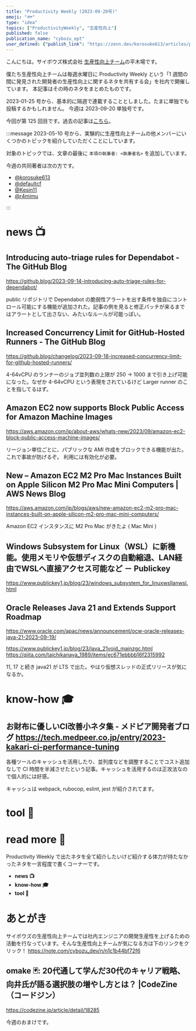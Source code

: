 ```yaml
---
title: "Productivity Weekly (2023-09-20号)"
emoji: "🐟"
type: "idea"
topics: ["ProductivityWeekly", "生産性向上"]
published: false
publication_name: "cybozu_ept"
user_defined: {"publish_link": "https://zenn.dev/korosuke613/articles/productivity-weekly-20230920"}
---
```


こんにちは。サイボウズ株式会社 [生産性向上チーム](https://note.com/cybozu_dev/n/n1c1b44bf72f6)の平木場です。

僕たち生産性向上チームは毎週水曜日に Productivity Weekly という「1 週間の間に発見された開発者の生産性向上に関するネタを共有する会」を社内で開催しています。
本記事はその時のネタをまとめたものです。


2023-01-25 号から、基本的に隔週で連載することとしました。たまに単独でも投稿するかもしれません。
今週は 2023-09-20 単独号です。

今回が第 125 回目です。過去の記事は[こちら](https://zenn.dev/topics/productivityweekly?order=latest)。

:::message
2023-05-10 号から、実験的に生産性向上チームの他メンバーにいくつかのトピックを紹介していただくことにしています。

対象のトピックでは、文章の最後に `本項の執筆者: <執筆者名>` を追加しています。

今週の共同著者は次の方です。
- [@korosuke613](https://zenn.dev/korosuke613)
- [@defaultcf](https://zenn.dev/defaultcf)
- [@Kesin11](https://zenn.dev/kesin11)
- [@r4mimu](https://zenn.dev/r4mimu)

:::

# news 📺

## Introducing auto-triage rules for Dependabot - The GitHub Blog
https://github.blog/2023-09-14-introducing-auto-triage-rules-for-dependabot/

public リポジトリで Dependabot の脆弱性アラートを出す条件を独自にコントロール可能にする機能が追加された。記事の例を見ると修正パッチが来るまではアラートとして出さない、みたいなルールが可能っぽい。

## Increased Concurrency Limit for GitHub-Hosted Runners - The GitHub Blog 
https://github.blog/changelog/2023-09-18-increased-concurrency-limit-for-github-hosted-runners/

4-64vCPU のランナーのジョブ並列数の上限が 250 -> 1000 まで引き上げ可能になった。なぜか 4-64vCPU という表現をされているけど Larger runner のことを指してるはず。

## Amazon EC2 now supports Block Public Access for Amazon Machine Images
https://aws.amazon.com/jp/about-aws/whats-new/2023/09/amazon-ec2-block-public-access-machine-images/

リージョン単位ごとに、パブリックな AMI 作成をブロックできる機能が出た。これで事故が防げるぞ。
利用には有効化が必要。

## New – Amazon EC2 M2 Pro Mac Instances Built on Apple Silicon M2 Pro Mac Mini Computers | AWS News Blog
https://aws.amazon.com/jp/blogs/aws/new-amazon-ec2-m2-pro-mac-instances-built-on-apple-silicon-m2-pro-mac-mini-computers/

Amazon EC2 インスタンスに M2 Pro Mac がきたよ ( Mac Mini )

## Windows Subsystem for Linux（WSL）に新機能。使用メモリや仮想ディスクの自動縮退、LAN経由でWSLへ直接アクセス可能など － Publickey
https://www.publickey1.jp/blog/23/windows_subsystem_for_linuxwsllanwsl.html


## Oracle Releases Java 21 and Extends Support Roadmap
https://www.oracle.com/apac/news/announcement/ocw-oracle-releases-java-21-2023-09-19/

https://www.publickey1.jp/blog/23/java_21void_mainzgc.html
https://qiita.com/taichikanaya_1989/items/ec671ebbbb16f2315992

11, 17 と続き java21 が LTS で出た。やはり仮想スレッドの正式リリースが気になるか。

# know-how 🎓

## お財布に優しいCI改善小ネタ集 - メドピア開発者ブログ https://tech.medpeer.co.jp/entry/2023-kakari-ci-performance-tuning

各種ツールのキャッシュを活用したり、並列度などを調整することでコスト追加なしで CI 時間を半減させたという記事。キャッシュを活用するのは正攻法なので個人的には好感。

キャッシュは webpack, rubocop, eslint, jest が紹介されてます。

# tool 🔨

# read more 🍘
Productivity Weekly で出たネタを全て紹介したいけど紹介する体力が持たなかったネタを一言程度で書くコーナーです。

- **news 📺**
- **know-how 🎓**
- **tool 🔨**

# あとがき


サイボウズの生産性向上チームでは社内エンジニアの開発生産性を上げるための活動を行なっています。そんな生産性向上チームが気になる方は下のリンクをクリック！
https://note.com/cybozu_dev/n/n1c1b44bf72f6

<!-- :::message すみません、今週もおまけはお休みです...:::-->

## omake 🃏: 20代通して学んだ30代のキャリア戦略、向井氏が語る選択肢の増やし方とは？ |CodeZine（コードジン）
https://codezine.jp/article/detail/18285

今週のおまけです。

